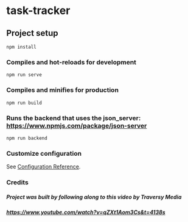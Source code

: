 # task-tracker

## Project setup
```
npm install
```

### Compiles and hot-reloads for development
```
npm run serve
```

### Compiles and minifies for production
```
npm run build
```

### Runs the backend that uses the json_server: https://www.npmjs.com/package/json-server
```
npm run backend
```
### Customize configuration
See [Configuration Reference](https://cli.vuejs.org/config/).

### Credits
##### Project was built by following along to this video by Traversy Media
##### https://www.youtube.com/watch?v=qZXt1Aom3Cs&t=4138s
